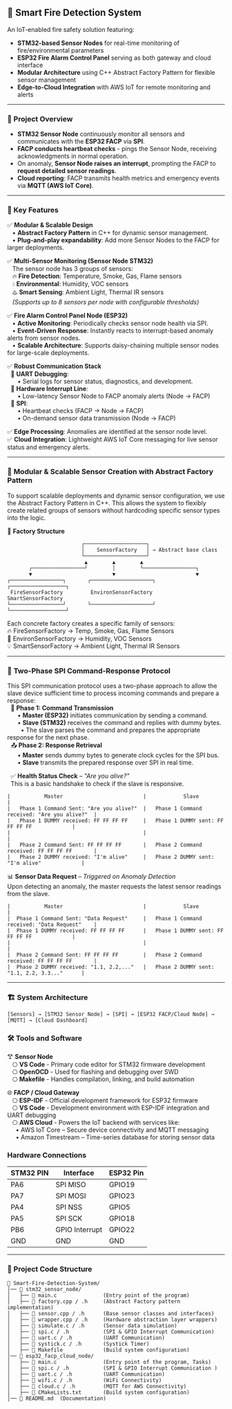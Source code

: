 ## 🚨 Smart Fire Detection System
An IoT-enabled fire safety solution featuring:
- **STM32-based Sensor Nodes** for real-time monitoring of fire/environmental parameters
- **ESP32 Fire Alarm Control Panel** serving as both gateway and cloud interface
- **Modular Architecture** using C++ Abstract Factory Pattern for flexible sensor management
- **Edge-to-Cloud Integration** with AWS IoT for remote monitoring and alerts
---
### 📌 Project Overview
- **STM32 Sensor Node** continuously monitor all sensors and communicates with the **ESP32 FACP** via **SPI**.
- **FACP conducts heartbeat checks** - pings the Sensor Node, receiving acknowledgments in normal operation.
- On anomaly, **Sensor Node raises an interrupt**, prompting the FACP to **request detailed sensor readings**.
- **Cloud reporting**: FACP transmits health metrics and emergency events via **MQTT (AWS IoT Core)**.
---
### 🔧 Key Features
✅ **Modular & Scalable Design**  
&nbsp;&nbsp;&nbsp;• **Abstract Factory Pattern** in C++ for dynamic sensor management.  
&nbsp;&nbsp;&nbsp;• **Plug-and-play expandability**: Add more Sensor Nodes to the FACP for larger deployments.  

✅ **Multi-Sensor Monitoring (Sensor Node STM32)**  
&nbsp;&nbsp;&nbsp;The sensor node has 3 groups of sensors:  
&nbsp;&nbsp;&nbsp;🔥 **Fire Detection**: Temperature, Smoke, Gas, Flame sensors    
&nbsp;&nbsp;&nbsp;💧 **Environmental**: Humidity, VOC sensors  
&nbsp;&nbsp;&nbsp;♨️ **Smart Sensing**: Ambient Light, Thermal IR sensors    
&nbsp;&nbsp;&nbsp;*(Supports up to 8 sensors per node with configurable thresholds)*   

✅ **Fire Alarm Control Panel Node (ESP32)**  
&nbsp;&nbsp;&nbsp;• **Active Monitoring**: Periodically checks sensor node health via SPI.  
&nbsp;&nbsp;&nbsp;• **Event-Driven Response**: Instantly reacts to interrupt-based anomaly alerts from sensor nodes.  
&nbsp;&nbsp;&nbsp;• **Scalable Architecture**: Supports daisy-chaining multiple sensor nodes for large-scale deployments.  

✅ **Robust Communication Stack**  
&nbsp;&nbsp;🔹 **UART Debugging**:  
&nbsp;&nbsp;&nbsp;&nbsp;&nbsp;&nbsp;• Serial logs for sensor status, diagnostics, and development.  
&nbsp;&nbsp;🔹 **Hardware Interrupt Line**:  
&nbsp;&nbsp;&nbsp;&nbsp;&nbsp;&nbsp;• Low-latency Sensor Node to FACP anomaly alerts (Node → FACP)  
&nbsp;&nbsp;🔹 **SPI**:  
&nbsp;&nbsp;&nbsp;&nbsp;&nbsp;&nbsp;• Heartbeat checks (FACP → Node → FACP)  
&nbsp;&nbsp;&nbsp;&nbsp;&nbsp;&nbsp;• On-demand sensor data transmission (Node → FACP)

✅ **Edge Processing**: Anomalies are identified at the sensor node level.   
✅ **Cloud Integration**: Lightweight AWS IoT Core messaging for live sensor status and emergency alerts.    


---
### 🧱 **Modular & Scalable Sensor Creation with Abstract Factory Pattern**
To support scalable deployments and dynamic sensor configuration, we use the Abstract Factory Pattern in C++. This allows the system to flexibly create related groups of sensors without hardcoding specific sensor types into the logic.

🧩 **Factory Structure**
```
                        ┌────────────────────┐  
                        │    SensorFactory   │ → Abstract base class  
                        └────────────────────┘  
                         ▲        ▲        ▲  
       ┌─────────────────┘        │        └─────────────────┐  
       ▼                          ▼                          ▼  
┌─────────────────┐       ┌────────────────────┐       ┌──────────────────┐  
 FireSensorFactory         EnvironSensorFactory         SmartSensorFactory   
└─────────────────┘       └────────────────────┘       └──────────────────┘
```
Each concrete factory creates a specific family of sensors:  
🔥 FireSensorFactory → Temp, Smoke, Gas, Flame Sensors  
🌿 EnvironSensorFactory → Humidity, VOC Sensors  
💡 SmartSensorFactory → Ambient Light, Thermal IR Sensors  

---
### 📡 **Two-Phase SPI Command-Response Protocol**  
This SPI communication protocol uses a two-phase approach to allow the slave device sufficient time to process incoming commands and prepare a response:  
&nbsp;&nbsp;🔁 **Phase 1: Command Transmission**  
&nbsp;&nbsp;&nbsp;&nbsp;&nbsp;&nbsp;• **Master (ESP32)** initiates communication by sending a command.    
&nbsp;&nbsp;&nbsp;&nbsp;&nbsp;&nbsp;• **Slave (STM32)** receives the command and replies with dummy bytes.   
&nbsp;&nbsp;&nbsp;&nbsp;&nbsp;&nbsp;&nbsp;&nbsp;• The slave parses the command and prepares the appropriate response for the next phase.   
&nbsp;&nbsp;📤 **Phase 2: Response Retrieval**  
&nbsp;&nbsp;&nbsp;&nbsp;&nbsp;&nbsp;• **Master** sends dummy bytes to generate clock cycles for the SPI bus.     
&nbsp;&nbsp;&nbsp;&nbsp;&nbsp;&nbsp;• **Slave** transmits the prepared response over SPI in real time.  

&nbsp;&nbsp;✅ **Health Status Check** – *"Are you alive?"*  
&nbsp;&nbsp;This is a basic handshake to check if the slave is responsive.
```
|           Master                          |            Slave                              |
|   Phase 1 Command Sent: "Are you alive?"  |   Phase 1 Command received: "Are you alive?"  |
|   Phase 1 DUMMY received: FF FF FF FF     |   Phase 1 DUMMY sent: FF FF FF FF             |
|                                           |                                               |
|   Phase 2 Command Sent: FF FF FF FF       |   Phase 2 Command received: FF FF FF FF       |
|   Phase 2 DUMMY received: "I'm alive"     |   Phase 2 DUMMY sent: "I'm alive"             |
```

📊 **Sensor Data Request** – *Triggered on Anomaly Detection*  
Upon detecting an anomaly, the master requests the latest sensor readings from the slave.
```
|           Master                          |            Slave                              |
|  Phase 1 Command Sent: "Data Request"     |   Phase 1 Command received: "Data Request"    |
|  Phase 1 DUMMY received: FF FF FF FF      |   Phase 1 DUMMY sent: FF FF FF FF             |
|                                           |                                               |
|  Phase 2 Command Sent: FF FF FF FF        |   Phase 2 Command received: FF FF FF FF       |
|  Phase 2 DUMMY received: "1.1, 2.2,..."   |   Phase 2 DUMMY sent: "1.1, 2.2, 3.3..."      |
```
---
### 🏗 System Architecture
```
[Sensors] → [STM32 Sensor Node] → [SPI] → [ESP32 FACP/Cloud Node] → [MQTT] → [Cloud Dashboard]
```
### 🛠️ Tools and Software
𐂷 **Sensor Node**  
&nbsp;&nbsp;&nbsp;⎔ **VS Code** - Primary code editor for STM32 firmware development      
&nbsp;&nbsp;&nbsp;⎔ **OpenOCD** - Used for flashing and debugging over SWD     
&nbsp;&nbsp;&nbsp;⎔ **Makefile** - Handles compilation, linking, and build automation   

🌐 **FACP / Cloud Gateway**     
&nbsp;&nbsp;&nbsp;⎔ **ESP-IDF** - Official development framework for ESP32 firmware    
&nbsp;&nbsp;&nbsp;⎔ **VS Code** - Development environment with ESP-IDF integration and UART debugging           
&nbsp;&nbsp;&nbsp;⎔ **AWS Cloud** - Powers the IoT backend with services like:  
&nbsp;&nbsp;&nbsp;&nbsp;&nbsp;• AWS IoT Core – Secure device connectivity and MQTT messaging   
&nbsp;&nbsp;&nbsp;&nbsp;&nbsp;• Amazon Timestream – Time-series database for storing sensor data  

### **Hardware Connections**
| **STM32 PIN** | **Interface**  | **ESP32 Pin** |
|---------------|----------------|---------------|
|     PA6       |     SPI MISO   |    GPIO19     |
|     PA7       |     SPI MOSI   |    GPIO23     |
|     PA4       |     SPI NSS    |    GPIO5      |
|     PA5       |     SPI SCK    |    GPIO18     |
|     PB6       | GPIO Interrupt |    GPIO22     |
|     GND       |      GND       |     GND       |

---
### 📂 Project Code Structure
```
📁 Smart-Fire-Detection-System/
│── 📁 stm32_sensor_node/
│   ├── 📄 main.c               (Entry point of the program)
│   ├── 📄 factory.cpp / .h     (Abstract Factory pattern implementation)
│   ├── 📄 sensor.cpp / .h      (Base sensor classes and interfaces)
│   ├── 📄 wrapper.cpp / .h     (Hardware abstraction layer wrappers)
│   ├── 📄 simulate.c / .h      (Sensor data simulation)
│   ├── 📄 spi.c / .h           (SPI & GPIO Interrupt Communication)
│   ├── 📄 uart.c / .h          (UART Communication)
│   ├── 📄 systick.c / .h       (Systick Timer)
│   ├── 📄 Makefile             (Build system configuration)
│── 📁 esp32_facp_cloud_node/
│   ├── 📄 main.c               (Entry point of the program, Tasks)
│   ├── 📄 spi.c / .h           (SPI & GPIO Interrupt Communication )
│   ├── 📄 uart.c / .h          (UART Communication)
│   ├── 📄 wifi.c / .h          (WiFi Connectivity)
│   ├── 📄 cloud.c / .h         (MQTT for AWS Connectivity)
│   ├── 📄 CMakeLists.txt       (Build system configuration)
│── 📄 README.md  (Documentation)
```









